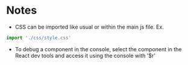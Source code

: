# Notes

- CSS can be imported like usual or within the main js file.
Ex.
```javascript
import './css/style.css'
```

- To debug a component in the console, select the component in the React dev tools and access it using the console
with '$r'
